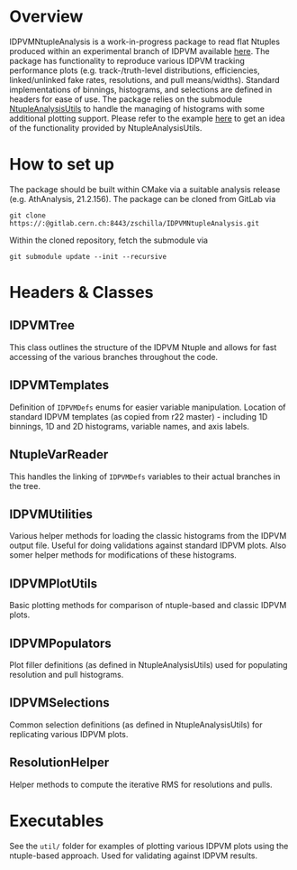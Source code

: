 # Overview

IDPVMNtupleAnalysis is a work-in-progress package to read flat Ntuples produced within an experimental branch of IDPVM available [here](https://gitlab.cern.ch/zschilla/athena/-/tree/NtupleForIDPVMr22). The package has functionality to reproduce various IDPVM tracking performance plots (e.g. track-/truth-level distributions, efficiencies, linked/unlinked fake rates, resolutions, and pull means/widths). Standard implementations of binnings, histograms, and selections are defined in headers for ease of use. The package relies on the submodule [NtupleAnalysisUtils](https://gitlab.cern.ch/goblirsc/NtupleAnalysisUtils) to handle the managing of histograms with some additional plotting support. Please refer to the example [here](https://gitlab.cern.ch/goblirsc/NtupleAnalysisUtils/blob/master/util/NtupleAnalysisUtils_Example.cxx) to get an idea of the functionality provided by NtupleAnalysisUtils.

# How to set up

The package should be built within CMake via a suitable analysis release (e.g. AthAnalysis, 21.2.156). The package can be cloned from GitLab via

```shell
git clone https://:@gitlab.cern.ch:8443/zschilla/IDPVMNtupleAnalysis.git
```

Within the cloned repository, fetch the submodule via

```shell
git submodule update --init --recursive
```

# Headers & Classes

## IDPVMTree

This class outlines the structure of the IDPVM Ntuple and allows for fast accessing of the various branches throughout the code.

## IDPVMTemplates

Definition of `IDPVMDefs` enums for easier variable manipulation. Location of standard IDPVM templates (as copied from r22 master) - including 1D binnings, 1D and 2D histograms, variable names, and axis labels.

## NtupleVarReader

This handles the linking of `IDPVMDefs` variables to their actual branches in the tree.

## IDPVMUtilities

Various helper methods for loading the classic histograms from the IDPVM output file. Useful for doing validations against standard IDPVM plots. Also somer helper methods for modifications of these histograms.

## IDPVMPlotUtils

Basic plotting methods for comparison of ntuple-based and classic IDPVM plots.

## IDPVMPopulators

Plot filler definitions (as defined in NtupleAnalysisUtils) used for populating resolution and pull histograms.

## IDPVMSelections

Common selection definitions (as defined in NtupleAnalysisUtils) for replicating various IDPVM plots.

## ResolutionHelper

Helper methods to compute the iterative RMS for resolutions and pulls.

# Executables

See the `util/` folder for examples of plotting various IDPVM plots using the ntuple-based approach. Used for validating against IDPVM results.
